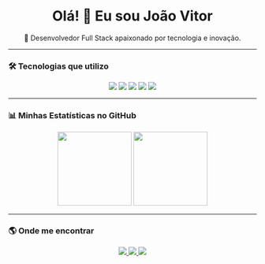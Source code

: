 <h1 align="center">Olá! 👋 Eu sou João Vitor</h1>

<p align="center">
  🚀 Desenvolvedor Full Stack apaixonado por tecnologia e inovação.
</p>

---

### 🛠️ **Tecnologias que utilizo**
<p align="center">
  <img src="https://img.shields.io/badge/-HTML5-E34F26?style=for-the-badge&logo=html5&logoColor=white">
  <img src="https://img.shields.io/badge/-CSS3-1572B6?style=for-the-badge&logo=css3&logoColor=white">
  <img src="https://img.shields.io/badge/-JavaScript-F7DF1E?style=for-the-badge&logo=javascript&logoColor=black">
  <img src="https://img.shields.io/badge/-React-61DAFB?style=for-the-badge&logo=react&logoColor=black">
  <img src="https://img.shields.io/badge/-Node.js-339933?style=for-the-badge&logo=node.js&logoColor=white">
</p>

---

### 📊 **Minhas Estatísticas no GitHub**
<p align="center">
  <img height="150em" src="https://github-readme-stats.vercel.app/api?username=joaovitorrios&show_icons=true&theme=radical">
  <img height="150em" src="https://github-readme-stats.vercel.app/api/top-langs/?username=joaovitorrios&layout=compact&langs_count=7&theme=radical">
</p>

---

### 🌎 **Onde me encontrar**
<p align="center">
  <a href="https://www.linkedin.com/in/joaovitorrios/" target="_blank">
    <img src="https://img.shields.io/badge/-LinkedIn-0A66C2?style=for-the-badge&logo=linkedin&logoColor=white">
  </a>
  <a href="https://joaovitorriosdev.netlify.app" target="_blank">
    <img src="https://img.shields.io/badge/-Portfólio-000000?style=for-the-badge&logo=react&logoColor=white">
  </a>
  <a href="https://www.instagram.com/_joaovitorrioss/" target="_blank">
    <img src="https://img.shields.io/badge/-Instagram-E4405F?style=for-the-badge&logo=instagram&logoColor=white">
  </a>
</p>
